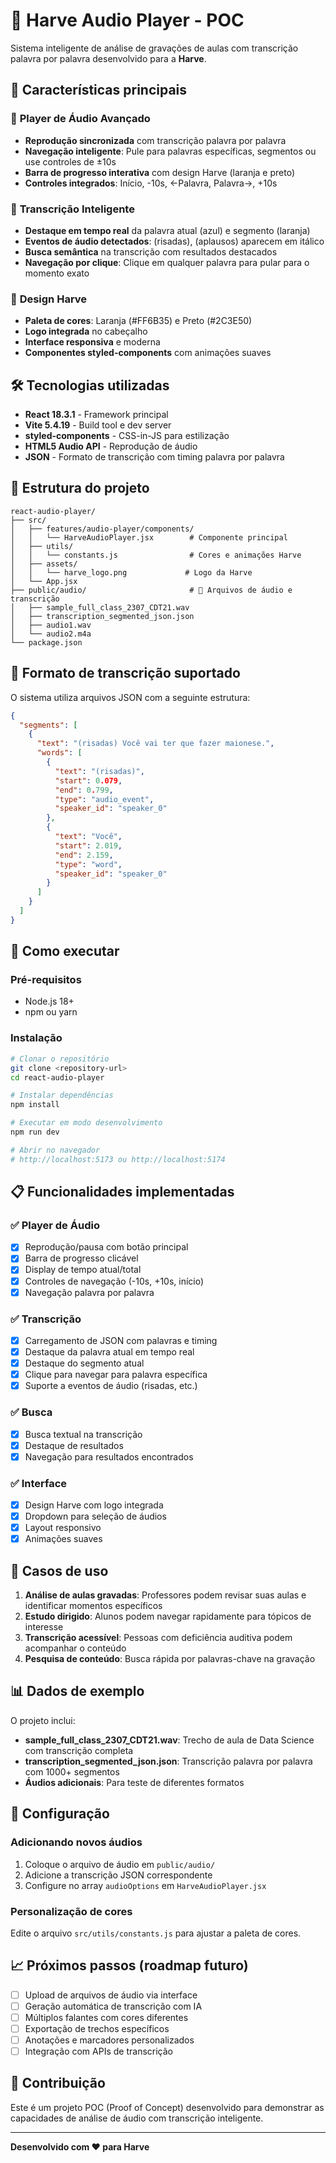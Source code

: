 # 🎵 Harve Audio Player - POC

Sistema inteligente de análise de gravações de aulas com transcrição palavra por palavra desenvolvido para a **Harve**.

## 🚀 **Características principais**

### 🎯 **Player de Áudio Avançado**
- **Reprodução sincronizada** com transcrição palavra por palavra
- **Navegação inteligente**: Pule para palavras específicas, segmentos ou use controles de ±10s
- **Barra de progresso interativa** com design Harve (laranja e preto)
- **Controles integrados**: Início, -10s, ←Palavra, Palavra→, +10s

### 📝 **Transcrição Inteligente**
- **Destaque em tempo real** da palavra atual (azul) e segmento (laranja)
- **Eventos de áudio detectados**: (risadas), (aplausos) aparecem em itálico
- **Busca semântica** na transcrição com resultados destacados
- **Navegação por clique**: Clique em qualquer palavra para pular para o momento exato

### 🎨 **Design Harve**
- **Paleta de cores**: Laranja (#FF6B35) e Preto (#2C3E50)
- **Logo integrada** no cabeçalho
- **Interface responsiva** e moderna
- **Componentes styled-components** com animações suaves

## 🛠️ **Tecnologias utilizadas**

- **React 18.3.1** - Framework principal
- **Vite 5.4.19** - Build tool e dev server
- **styled-components** - CSS-in-JS para estilização
- **HTML5 Audio API** - Reprodução de áudio
- **JSON** - Formato de transcrição com timing palavra por palavra

## 📁 **Estrutura do projeto**

```
react-audio-player/
├── src/
│   ├── features/audio-player/components/
│   │   └── HarveAudioPlayer.jsx        # Componente principal
│   ├── utils/
│   │   └── constants.js                # Cores e animações Harve
│   ├── assets/
│   │   └── harve_logo.png             # Logo da Harve
│   └── App.jsx
├── public/audio/                       # 📂 Arquivos de áudio e transcrição
│   ├── sample_full_class_2307_CDT21.wav
│   ├── transcription_segmented_json.json
│   ├── audio1.wav
│   └── audio2.m4a
└── package.json
```

## 🎵 **Formato de transcrição suportado**

O sistema utiliza arquivos JSON com a seguinte estrutura:

```json
{
  "segments": [
    {
      "text": "(risadas) Você vai ter que fazer maionese.",
      "words": [
        {
          "text": "(risadas)",
          "start": 0.079,
          "end": 0.799,
          "type": "audio_event",
          "speaker_id": "speaker_0"
        },
        {
          "text": "Você",
          "start": 2.019,
          "end": 2.159,
          "type": "word",
          "speaker_id": "speaker_0"
        }
      ]
    }
  ]
}
```

## 🚀 **Como executar**

### Pré-requisitos
- Node.js 18+ 
- npm ou yarn

### Instalação
```bash
# Clonar o repositório
git clone <repository-url>
cd react-audio-player

# Instalar dependências
npm install

# Executar em modo desenvolvimento
npm run dev

# Abrir no navegador
# http://localhost:5173 ou http://localhost:5174
```

## 📋 **Funcionalidades implementadas**

### ✅ **Player de Áudio**
- [x] Reprodução/pausa com botão principal
- [x] Barra de progresso clicável
- [x] Display de tempo atual/total
- [x] Controles de navegação (-10s, +10s, início)
- [x] Navegação palavra por palavra

### ✅ **Transcrição**
- [x] Carregamento de JSON com palavras e timing
- [x] Destaque da palavra atual em tempo real
- [x] Destaque do segmento atual
- [x] Clique para navegar para palavra específica
- [x] Suporte a eventos de áudio (risadas, etc.)

### ✅ **Busca**
- [x] Busca textual na transcrição
- [x] Destaque de resultados
- [x] Navegação para resultados encontrados

### ✅ **Interface**
- [x] Design Harve com logo integrada
- [x] Dropdown para seleção de áudios
- [x] Layout responsivo
- [x] Animações suaves

## 🎯 **Casos de uso**

1. **Análise de aulas gravadas**: Professores podem revisar suas aulas e identificar momentos específicos
2. **Estudo dirigido**: Alunos podem navegar rapidamente para tópicos de interesse
3. **Transcrição acessível**: Pessoas com deficiência auditiva podem acompanhar o conteúdo
4. **Pesquisa de conteúdo**: Busca rápida por palavras-chave na gravação

## 📊 **Dados de exemplo**

O projeto inclui:
- **sample_full_class_2307_CDT21.wav**: Trecho de aula de Data Science com transcrição completa
- **transcription_segmented_json.json**: Transcrição palavra por palavra com 1000+ segmentos
- **Áudios adicionais**: Para teste de diferentes formatos

## 🔧 **Configuração**

### Adicionando novos áudios
1. Coloque o arquivo de áudio em `public/audio/`
2. Adicione a transcrição JSON correspondente
3. Configure no array `audioOptions` em `HarveAudioPlayer.jsx`

### Personalização de cores
Edite o arquivo `src/utils/constants.js` para ajustar a paleta de cores.

## 📈 **Próximos passos (roadmap futuro)**

- [ ] Upload de arquivos de áudio via interface
- [ ] Geração automática de transcrição com IA
- [ ] Múltiplos falantes com cores diferentes
- [ ] Exportação de trechos específicos
- [ ] Anotações e marcadores personalizados
- [ ] Integração com APIs de transcrição

## 🤝 **Contribuição**

Este é um projeto POC (Proof of Concept) desenvolvido para demonstrar as capacidades de análise de áudio com transcrição inteligente.

---

**Desenvolvido com ❤️ para Harve**
